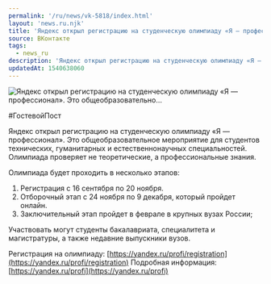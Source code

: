 ```yaml
---
permalink: '/ru/news/vk-5818/index.html'
layout: 'news.ru.njk'
title: 'Яндекс открыл регистрацию на студенческую олимпиаду «Я — профессионал». Это общеобразовательно'
source: ВКонтакте
tags:
  - news_ru
description: 'Яндекс открыл регистрацию на студенческую олимпиаду «Я — профессионал». Это общеобразовательно…'
updatedAt: 1540638060
---
```

![Яндекс открыл регистрацию на студенческую олимпиаду «Я — профессионал». Это общеобразовательно…](https://sun9-76.userapi.com/impf/c848616/v848616254/a423f/Jbo_rT_BZ7Y.jpg?size=960x435&quality=96&proxy=1&sign=9ce0a0b0eb9135c33075f212784c1b57&c_uniq_tag=wRod7ZHaKJ_-lvPiYebrBzZPNubXgv-o_2VYvicl5TY&type=album)

#ГостевойПост

Яндекс открыл регистрацию на студенческую олимпиаду «Я — профессионал». Это общеобразовательное мероприятие для студентов технических, гуманитарных и естественнонаучных специальностей. Олимпиада проверяет не теоретические, а профессиональные знания.

Олимпиада будет проходить в несколько этапов:
1. Регистрация с 16 сентября по 20 ноября.
2. Отборочный этап с 24 ноября по 9 декабря, который пройдет онлайн.
3. Заключительный этап пройдет в феврале в крупных вузах России;

Участвовать могут студенты бакалавриата, специалитета и магистратуры, а также недавние выпускники вузов.

Регистрация на олимпиаду: [https://yandex.ru/profi/registration](https://yandex.ru/profi/registration)
Подробная информация: [https://yandex.ru/profi](https://yandex.ru/profi)
